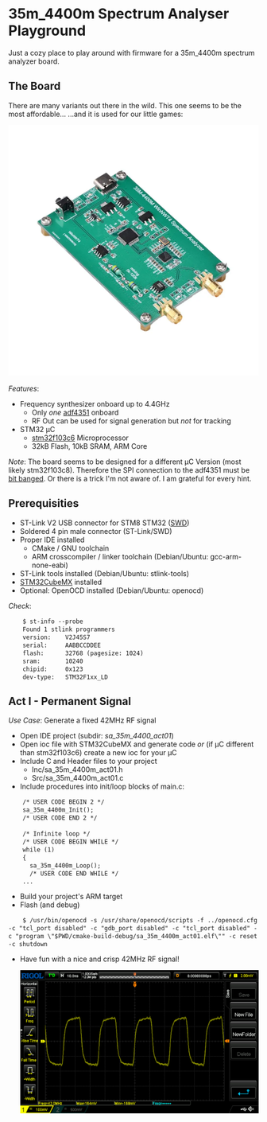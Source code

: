 # 35m_4400m Spectrum Analyser Playground

Just a cozy place to play around with firmware for a 35m_4400m spectrum analyzer board.

## The Board

There are many variants out there in the wild.
This one seems to be the most affordable... 
...and it is used for our little games:

![35m_4400m Spectrum Analyser](./media/sa-35m-4400m.png)

_Features_:

- Frequency synthesizer onboard up to 4.4GHz 
    - Only _one_ [adf4351](https://www.alldatasheet.com/datasheet-pdf/pdf/455859/AD/ADF4351.html) onboard  
    - RF Out can be used for signal generation but _not_ for tracking
- STM32 µC
  - [stm32f103c6](https://www.alldatasheet.com/datasheet-pdf/pdf/201588/STMICROELECTRONICS/STM32F103C6.html) Microprocessor
  - 32kB Flash, 10kB SRAM, ARM Core

_Note_:
The board seems to be designed for a different µC Version (most likely stm32f103c8).
Therefore the SPI connection to the adf4351 must be [bit banged](https://en.wikipedia.org/wiki/Bit_banging). 
Or there is a trick I'm not aware of. I am grateful for every hint.

## Prerequisities

- ST-Link V2 USB connector for STM8 STM32 ([SWD](https://en.wikipedia.org/wiki/Serial_Wire_Debug])) 
- Soldered 4 pin male connector (ST-Link/SWD) 
- Proper IDE installed
  - CMake / GNU toolchain
  - ARM crosscompiler / linker toolchain (Debian/Ubuntu: gcc-arm-none-eabi)
- ST-Link tools installed (Debian/Ubuntu: stlink-tools) 
- [STM32CubeMX](https://www.st.com/content/st_com/en/stm32cubemx.html) installed
- Optional: OpenOCD installed (Debian/Ubuntu: openocd)

_Check_:

```
    $ st-info --probe
    Found 1 stlink programmers
    version:    V2J45S7
    serial:     AABBCCDDEE
    flash:      32768 (pagesize: 1024)
    sram:       10240
    chipid:     0x123
    dev-type:   STM32F1xx_LD
```

## Act I - Permanent Signal

_Use Case_: Generate a fixed 42MHz RF signal

- Open IDE project (subdir: _sa_35m_4400_act01_)
- Open ioc file with STM32CubeMX and generate code _or_ (if µC different than stm32f103c6) create a new ioc for your µC
- Include C and Header files to your project
  - Inc/sa_35m_4400m_act01.h 
  - Src/sa_35m_4400m_act01.c
- Include procedures into init/loop blocks of main.c:

```
    /* USER CODE BEGIN 2 */
    sa_35m_4400m_Init();
    /* USER CODE END 2 */
    
    /* Infinite loop */
    /* USER CODE BEGIN WHILE */
    while (1)
    {
      sa_35m_4400m_Loop();
      /* USER CODE END WHILE */
    ...
```

- Build your project's ARM target
- Flash (and debug)

```
    $ /usr/bin/openocd -s /usr/share/openocd/scripts -f ../openocd.cfg -c "tcl_port disabled" -c "gdb_port disabled" -c "tcl_port disabled" -c "program \"$PWD/cmake-build-debug/sa_35m_4400m_act01.elf\"" -c reset -c shutdown
```

- Have fun with a nice and crisp 42MHz RF signal!
   
   ![signal](./media/osc-signal.png) 
